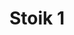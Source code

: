 ---
title: 'Stoik 1'
description: ''
credit: 'Place Holder'
style: ''
project: 'Stoik'
type: 'photo'
pathToImage: '/gallery/stoik-1.jpg'
...